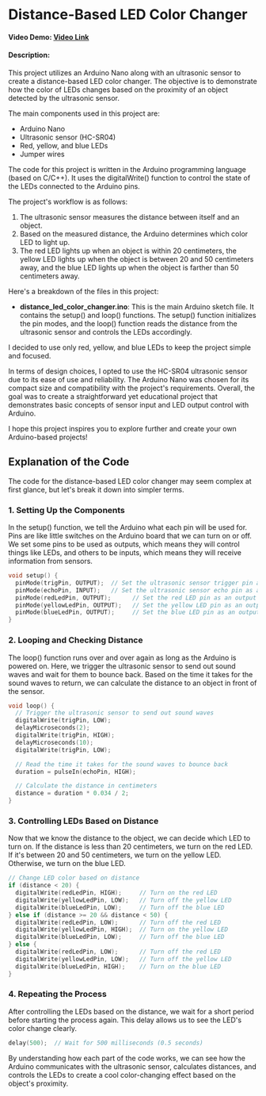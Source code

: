 # Distance-Based LED Color Changer

#### Video Demo: [Video Link](https://www.youtube.com/watch?v=cyLgNR1naG4)

#### Description:

This project utilizes an Arduino Nano along with an ultrasonic sensor to create a distance-based LED color changer. The objective is to demonstrate how the color of LEDs changes based on the proximity of an object detected by the ultrasonic sensor.

The main components used in this project are:
- Arduino Nano
- Ultrasonic sensor (HC-SR04)
- Red, yellow, and blue LEDs
- Jumper wires

The code for this project is written in the Arduino programming language (based on C/C++). It uses the digitalWrite() function to control the state of the LEDs connected to the Arduino pins.

The project's workflow is as follows:
1. The ultrasonic sensor measures the distance between itself and an object.
2. Based on the measured distance, the Arduino determines which color LED to light up.
3. The red LED lights up when an object is within 20 centimeters, the yellow LED lights up when the object is between 20 and 50 centimeters away, and the blue LED lights up when the object is farther than 50 centimeters away.

Here's a breakdown of the files in this project:
- **distance_led_color_changer.ino**: This is the main Arduino sketch file. It contains the setup() and loop() functions. The setup() function initializes the pin modes, and the loop() function reads the distance from the ultrasonic sensor and controls the LEDs accordingly.

I decided to use only red, yellow, and blue LEDs to keep the project simple and focused.

In terms of design choices, I opted to use the HC-SR04 ultrasonic sensor due to its ease of use and reliability. The Arduino Nano was chosen for its compact size and compatibility with the project's requirements. Overall, the goal was to create a straightforward yet educational project that demonstrates basic concepts of sensor input and LED output control with Arduino.

I hope this project inspires you to explore further and create your own Arduino-based projects!

## Explanation of the Code

The code for the distance-based LED color changer may seem complex at first glance, but let's break it down into simpler terms.

### 1. Setting Up the Components
In the setup() function, we tell the Arduino what each pin will be used for. Pins are like little switches on the Arduino board that we can turn on or off. We set some pins to be used as outputs, which means they will control things like LEDs, and others to be inputs, which means they will receive information from sensors.

```cpp
void setup() {
  pinMode(trigPin, OUTPUT);  // Set the ultrasonic sensor trigger pin as an output
  pinMode(echoPin, INPUT);   // Set the ultrasonic sensor echo pin as an input
  pinMode(redLedPin, OUTPUT);      // Set the red LED pin as an output
  pinMode(yellowLedPin, OUTPUT);   // Set the yellow LED pin as an output
  pinMode(blueLedPin, OUTPUT);     // Set the blue LED pin as an output
}
```

### 2. Looping and Checking Distance
The loop() function runs over and over again as long as the Arduino is powered on. Here, we trigger the ultrasonic sensor to send out sound waves and wait for them to bounce back. Based on the time it takes for the sound waves to return, we can calculate the distance to an object in front of the sensor.

```cpp
void loop() {
  // Trigger the ultrasonic sensor to send out sound waves
  digitalWrite(trigPin, LOW);
  delayMicroseconds(2);
  digitalWrite(trigPin, HIGH);
  delayMicroseconds(10);
  digitalWrite(trigPin, LOW);

  // Read the time it takes for the sound waves to bounce back
  duration = pulseIn(echoPin, HIGH);

  // Calculate the distance in centimeters
  distance = duration * 0.034 / 2;
}
```

### 3. Controlling LEDs Based on Distance
Now that we know the distance to the object, we can decide which LED to turn on. If the distance is less than 20 centimeters, we turn on the red LED. If it's between 20 and 50 centimeters, we turn on the yellow LED. Otherwise, we turn on the blue LED.

```cpp
// Change LED color based on distance
if (distance < 20) {
  digitalWrite(redLedPin, HIGH);     // Turn on the red LED
  digitalWrite(yellowLedPin, LOW);   // Turn off the yellow LED
  digitalWrite(blueLedPin, LOW);     // Turn off the blue LED
} else if (distance >= 20 && distance < 50) {
  digitalWrite(redLedPin, LOW);      // Turn off the red LED
  digitalWrite(yellowLedPin, HIGH);  // Turn on the yellow LED
  digitalWrite(blueLedPin, LOW);     // Turn off the blue LED
} else {
  digitalWrite(redLedPin, LOW);      // Turn off the red LED
  digitalWrite(yellowLedPin, LOW);   // Turn off the yellow LED
  digitalWrite(blueLedPin, HIGH);    // Turn on the blue LED
}
```

### 4. Repeating the Process
After controlling the LEDs based on the distance, we wait for a short period before starting the process again. This delay allows us to see the LED's color change clearly.

```cpp
delay(500);  // Wait for 500 milliseconds (0.5 seconds)
```

By understanding how each part of the code works, we can see how the Arduino communicates with the ultrasonic sensor, calculates distances, and controls the LEDs to create a cool color-changing effect based on the object's proximity.

